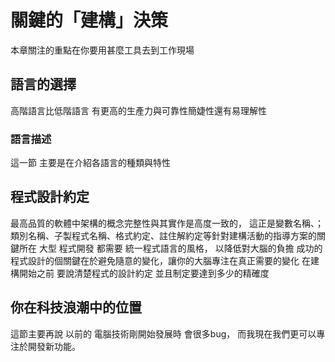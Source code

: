 # 關鍵的「建構」決策
本章關注的重點在你要用甚麼工具去到工作現場
## 語言的選擇
 高階語言比低階語言 有更高的生產力與可靠性簡婕性還有易理解性
 ### 語言描述
 這一節 主要是在介紹各語言的種類與特性
 ## 程式設計約定
 最高品質的軟體中架構的概念完整性與其實作是高度一致的， 這正是變數名稱、；類別名稱、子製程式名稱、格式約定、註住解約定等針對建構活動的指導方案的關鍵所在
 大型 程式開發 都需要 統一程式語言的風格， 以降低對大腦的負擔
 成功的程式設計的個關鍵在於避免隨意的變化，讓你的大腦專注在真正需要的變化
  在建構開始之前 要說清楚程式的設計約定 並且制定要達到多少的精確度
## 你在科技浪潮中的位置
這節主要再說 以前的 電腦技術剛開始發展時 會很多bug， 而我現在我們更可以專注於開發新功能。
<!--stackedit_data:
eyJoaXN0b3J5IjpbLTE1MDYyNjY2MzMsMzI4NDQ1OTExLC0xMj
czNDgxODEyLDEzMjkwMTQ4MDQsLTMxMTUwNDEzNSwtMTc2NDI0
NjU1OSwtMTEwMTE0NjUxNF19
-->